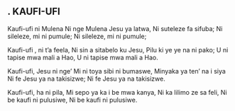 ## . KAUFI-UFI

Kaufi-ufi ni Mulena
Ni nge Mulena Jesu ya latwa,
Ni suteleze fa sifuba;
Ni sileleze, mi ni pumule;
Ni sileleze, mi ni pumule;


Kaufi-ufi , ni t’a feela,
Ni sin a sitabelo ku Jesu,
Pilu ki ye ye na ni pako;
U ni tapise mwa mali a Hao,
U ni tapise mwa mali a Hao.


Kaufi-ufi, Jesu ni nge’
Mi ni toya sibi ni bumaswe,
Minyaka ya ten’ na i siya
Ni fe Jesu ya na takisizwe;
Ni fe Jesu ya na takisizwe.


Kaufi-ufi, ha ni pila,
Mi sepo ya ka i be mwa kanya,
Ni ka lilimo ze sa feli,
Ni be kaufi ni pulusiwe,
Ni be kaufi ni pulusiwe.



